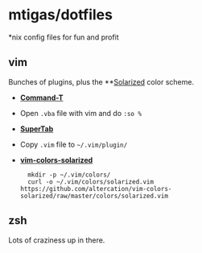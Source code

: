 # mtigas/dotfiles

*nix config files for fun and profit

## vim

Bunches of plugins, plus the **[Solarized][solarized] color scheme.

[solarized]: http://ethanschoonover.com/solarized/

* **[Command-T](http://www.vim.org/scripts/script.php?script_id=3025)**
 * Open `.vba` file with vim and do `:so %`
* **[SuperTab](http://www.vim.org/scripts/script.php?script_id=182)**
 * Copy `.vim` file to `~/.vim/plugin/`
* **[vim-colors-solarized](http://ethanschoonover.com/solarized/vim-colors-solarized)**

        mkdir -p ~/.vim/colors/
        curl -o ~/.vim/colors/solarized.vim https://github.com/altercation/vim-colors-solarized/raw/master/colors/solarized.vim

## zsh

Lots of craziness up in there.

